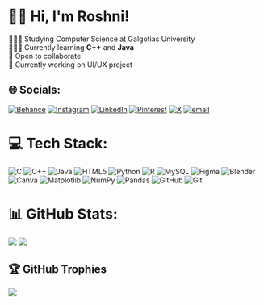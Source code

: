 # 👋🏻 Hi, I'm Roshni!

👩🏻‍🎓 Studying Computer Science at Galgotias University <br/>
👩🏻‍💻 Currently learning **C++** and **Java** <br/>
🌸 Open to collaborate <br/>
💭 Currently working on UI/UX project<br/>


## 🌐 Socials:
[![Behance](https://img.shields.io/badge/Behance-1769ff?logo=behance&logoColor=white)](https://behance.net/roshnipal1012) [![Instagram](https://img.shields.io/badge/Instagram-%23E4405F.svg?logo=Instagram&logoColor=white)](https://instagram.com/ligghtsaber) [![LinkedIn](https://img.shields.io/badge/LinkedIn-%230077B5.svg?logo=linkedin&logoColor=white)](https://linkedin.com/in/roshnipal1012) [![Pinterest](https://img.shields.io/badge/Pinterest-%23E60023.svg?logo=Pinterest&logoColor=white)](https://pinterest.com/ligghtsaber) [![X](https://img.shields.io/badge/X-black.svg?logo=X&logoColor=white)](https://x.com/ligghtsaber) [![email](https://img.shields.io/badge/Email-D14836?logo=gmail&logoColor=white)](mailto:roshnipal1012@outlook.com) 

# 💻 Tech Stack:
![C](https://img.shields.io/badge/c-%2300599C.svg?style=plastic&logo=c&logoColor=white) ![C++](https://img.shields.io/badge/c++-%2300599C.svg?style=plastic&logo=c%2B%2B&logoColor=white) ![Java](https://img.shields.io/badge/java-%23ED8B00.svg?style=plastic&logo=openjdk&logoColor=white) ![HTML5](https://img.shields.io/badge/html5-%23E34F26.svg?style=plastic&logo=html5&logoColor=white) ![Python](https://img.shields.io/badge/python-3670A0?style=plastic&logo=python&logoColor=ffdd54) ![R](https://img.shields.io/badge/r-%23276DC3.svg?style=plastic&logo=r&logoColor=white) ![MySQL](https://img.shields.io/badge/mysql-4479A1.svg?style=plastic&logo=mysql&logoColor=white) ![Figma](https://img.shields.io/badge/figma-%23F24E1E.svg?style=plastic&logo=figma&logoColor=white) ![Blender](https://img.shields.io/badge/blender-%23F5792A.svg?style=plastic&logo=blender&logoColor=white) ![Canva](https://img.shields.io/badge/Canva-%2300C4CC.svg?style=plastic&logo=Canva&logoColor=white) ![Matplotlib](https://img.shields.io/badge/Matplotlib-%23ffffff.svg?style=plastic&logo=Matplotlib&logoColor=black) ![NumPy](https://img.shields.io/badge/numpy-%23013243.svg?style=plastic&logo=numpy&logoColor=white) ![Pandas](https://img.shields.io/badge/pandas-%23150458.svg?style=plastic&logo=pandas&logoColor=white) ![GitHub](https://img.shields.io/badge/github-%23121011.svg?style=plastic&logo=github&logoColor=white) ![Git](https://img.shields.io/badge/git-%23F05033.svg?style=plastic&logo=git&logoColor=white)
# 📊 GitHub Stats:
![](https://github-readme-stats.vercel.app/api?username=ligghtsaber&theme=tokyonight&hide_border=false&include_all_commits=false&count_private=true)
![](https://github-readme-stats.vercel.app/api/top-langs/?username=ligghtsaber&theme=tokyonight&hide_border=false&include_all_commits=false&count_private=true&layout=compact)<br/>


## 🏆 GitHub Trophies
![](https://github-profile-trophy.vercel.app/?username=ligghtsaber&theme=tokyonight&no-frame=false&no-bg=true&margin-w=4)
